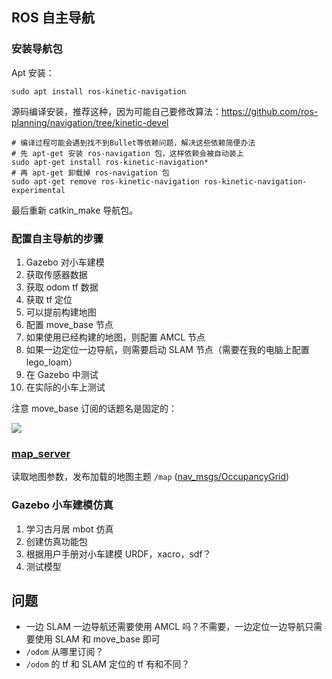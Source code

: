## ROS 自主导航

### 安装导航包

Apt 安装：

```shell
sudo apt install ros-kinetic-navigation
```

源码编译安装，推荐这种，因为可能自己要修改算法：https://github.com/ros-planning/navigation/tree/kinetic-devel

```shell
# 编译过程可能会遇到找不到Bullet等依赖问题，解决这些依赖简便办法
# 先 apt-get 安装 ros-navigation 包，这样依赖会被自动装上 
sudo apt-get install ros-kinetic-navigation* 
# 再 apt-get 卸载掉 ros-navigation 包 
sudo apt-get remove ros-kinetic-navigation ros-kinetic-navigation-experimental
```

最后重新 catkin_make 导航包。

### 配置自主导航的步骤

1. Gazebo 对小车建模
2. 获取传感器数据
3. 获取 odom tf 数据
4. 获取 tf 定位
5. 可以提前构建地图
6. 配置 move_base 节点
7. 如果使用已经构建的地图，则配置 AMCL 节点
8. 如果一边定位一边导航，则需要启动 SLAM 节点（需要在我的电脑上配置 lego_loam）
9. 在 Gazebo 中测试
10. 在实际的小车上测试

注意 move_base 订阅的话题名是固定的：

![](https://dlonng.oss-cn-shenzhen.aliyuncs.com/blog/move_base.png)

### [map_server](http://wiki.ros.org/map_server)

读取地图参数，发布加载的地图主题 `/map` ([nav_msgs/OccupancyGrid](http://docs.ros.org/api/nav_msgs/html/msg/OccupancyGrid.html))

### Gazebo 小车建模仿真

1. 学习古月居 mbot 仿真
2. 创建仿真功能包
3. 根据用户手册对小车建模 URDF，xacro，sdf？
4. 测试模型



## 问题

- 一边 SLAM 一边导航还需要使用 AMCL 吗？不需要，一边定位一边导航只需要使用 SLAM 和 move_base 即可
- `/odom` 从哪里订阅？
- `/odom` 的 tf 和 SLAM 定位的 tf 有和不同？









